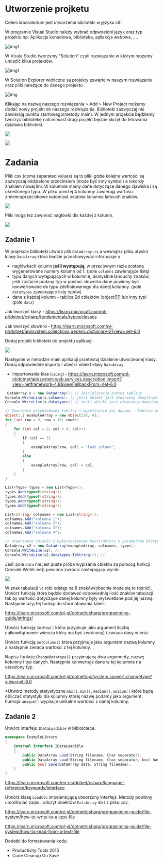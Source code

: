 # Utworzenie projketu

Celem laboratorium jest utworzenie biblioteki w języku c#.

W programie Visual Studio należy wybrać odpwoeidni język oraz typ projektu np. Aplikacja konsolowa, biblioteka, apliakcja webowa, ....

![img1](images/tworzenie%20projektu.png)

W Visula Studio tworzymy "Solution" czyli rozwiązanie w którym możemy umiećić kilka projektów.

![img1](images/create%20project%202.png)

W Solution Explorer widoczne są projekty zawarte w naszym rozwiązaniu oraz pliki należące do danego projektu.

![img](images/solution%20explorer.png)

Klikając na nazwę naszego rozwiązania > Add > New Project możemy dodać nowy projekt do naszego rozwiązania. Biblioteki zazwyczaj nie zawierają punktu startowego(metody main). W jednym projekcie będziemy tworzyć bibliotekę natommiast drugi projekt będzie służył do tetowania działania biblioteki.

![](images/add%20project.png)

![](images/2projectinsolution.png)


# Zadania

Pliki csv (coma separated values) są to pliki gdzie kolejne wartości są zazwyczaj oddzielone przecinkiem (może być inny symbol) a rekordy znakiem nowej lini. W kolumnie mamy dane dotyczące danego zjawiska i są określonego typu. W pliku poniżej 4 kolumny zawierają wartości zmiennoprzecinkowe natomiast ostatnia kolumna łańcuch znaków. 

![](images/iris.png)

Pliki mogą też zawierać nagłówki dla każdej z kolumn.

![](images/irisdataheaders.png)

## Zadanie 1

W projekcie biblioteki utwórz plik `DataArray.cs` a wewnątrz pliku utwórz klasę `DataArray` która będzie przechowywać informacje o  
- nagłówkach kolumn **jeśli występują**, w przeciwnym razie zostaną wygenerowane numery kolumn od 1. (pole  `columns` zawierające listę)
- typu danych wytępujących w kolumnie, domyślnie łańcuchy znaków, jeśli zostanie podany typ w postaci słownika dane powinny być konwertowane do typu zdefiniowanego dla danej kolumny. (pole `datatypes` zawierające listę typów)
- dane z każdej kolumn - tablica 2d obiektów (object[][] lub inny typ) (pole `data`)

Jak tworzyć klasy - https://learn.microsoft.com/pl-pl/dotnet/csharp/fundamentals/types/classes

Jak tworzyć słowniki - https://learn.microsoft.com/pl-pl/dotnet/api/system.collections.generic.dictionary-2?view=net-6.0

Dodaj projekt biblioteki do projektu aplikacji.

![](images/project%20reference.png)

Następnie w metodzie main aplikacji przetestuj działanie utworzeonej klasy. Dodaj odpowiednie importy i utwórz obiekt klasy `DataArray`

- Importowanie klas (`using`) - https://learn.microsoft.com/pl-pl/dotnet/api/system.web.services.description.import?view=netframework-4.8&viewFallbackFrom=net-6.0

```cs
 DataArray x = new DataArray(); // inicjalizacja pustej tablicy
Console.WriteLine(x.columns); // jeśli obiekt jest utworzony domyślnym konstruktorem pole columns jest puste
Console.WriteLine(x.datatypes); // jeśli obiekt jest utworzony domyślnym konstruktorem pole datatypes jest puste
```

```cs
// Tworzenie przykładowej tablicy i wypełnienie jej danymi - Tablice muszą mieć określony wymiar. Struktury takie jak lista i słownik mogą zmieniać rozmiary. object oznacza ze elementem tablicy ejst obiekt np string, int, float
object[,] exampleArray = new object[10, 4];
for (int row = 0; row < 10; row++)
{
    for (int col = 0; col < 4; col++)
    {
        if (col == 3)
        {
            exampleArray[row, col] = "last column";
        }
        else
        {
            exampleArray[row, col] = col;
        }
    }
}

List<Type> types = new List<Type>();
types.Add(typeof(string));
types.Add(typeof(string));
types.Add(typeof(string));
types.Add(typeof(string));

List<string> colnames = new List<string>();
colnames.Add("kolumna 1");
colnames.Add("kolumna 2");
colnames.Add("kolumna 3");
colnames.Add("kolumna 4");

// utworzenie obiektu z wykorzystaniem konstruktora z parametrem którym jest utworzona tablica.
DataArray x2 = new DataArray(exampleArray, colnames, types);
Console.WriteLine(x2); // 
Console.WriteLine(x2.datatypes.ToString()); //
```

Jeśli pole `data` nie jest puste próba wypisania obiektu za pomocą funkcji Console.WriteLine() powinna zwrócić nastepujący wynik:

![](images/tostring.png)

W znak tabulacji `\t` robi odstęp na 8 znaków(obecnie może się to różnić). Utwórz funkcję która będzie dodawać odpowiednią ilość znaków tabulacji tak by wartości dotyczące danej kolumny były wyświetlane pod jej nazwą. Następnie użyj tej funkcji do sformatowania tabeli.

https://learn.microsoft.com/pl-pl/dotnet/csharp/programming-guide/strings/

Utwórz funkcję `GetRow()` która przyjmuje jako argument liczbę całkowitą(numer wiersza który ma być zwrócony) i zwraca dany wiersz.

Utwórz funkcję `GetColumn()` która przyjmuje jako argument nazwę kolumny a następnie zwraca wartości z tej kolumny.

Napisz funkcję `ChangeDatatype()` przyjmującą dwa argumenty, nazwę kolumny i typ danych. Następnie konwertuje dane w tej kolumnie na określony typ.

https://learn.microsoft.com/pl-pl/dotnet/api/system.convert.changetype?view=net-6.0

*Utwórz metody statystyczne `max()`, `min()`, `median()`, `unique()` które będą obliczać statystyki dla kolumny której nazwę podamy jako argument. Funkcja `unique()` wypisuje unikalne wartości z danej kolumny.

## Zadanie 2

Utwórz interfejs `IDataLoadible` w bibloiotece.
```cs
namespace ExampleLibrary
{
    internal interface IDataLoadible
    {
        public DataArray Load(String filename, Char separator);
        public DataArray Load(String filename, Char separator, bool haveHeaders);
        public bool Save(DataArray data, String filename);
    }
}
```

https://learn.microsoft.com/en-us/dotnet/csharp/language-reference/keywords/interface

Utwórz klasę `LoadCsv` impelentującą utworzony interfejs. Metody powinny umożliwiać zapis i odczyt obiektów `DataArray` do i z pliku csv.

https://learn.microsoft.com/pl-pl/dotnet/csharp/programming-guide/file-system/how-to-write-to-a-text-file

https://learn.microsoft.com/pl-pl/dotnet/csharp/programming-guide/file-system/how-to-read-from-a-text-file


Dodatki do formatowania kodu:
- Productivity Tools 2015
- Code Cleanup On Save



